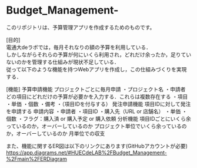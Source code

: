 # Budget_Management-

このリポジトリは、予算管理アプリを作成するためのものです。

[目的]<br>
電通大deラボでは，毎月それなりの額の予算を利用している．<br>
しかしながらそれらの予算が何にいくら利用され，どれだけ余ったか，足りていないのかを管理する仕組みが現状不足している．<br>
従って以下のような機能を持つWebアプリを作成し，この仕組みづくりを実現する．<br>

[機能]
予算申請機能
  プロジェクトごとに毎月申請
  ・プロジェクト名
  ・申請者 
  どの項目にどれだけの予算が必要かを入力する．これらは複数存在する
  ・項目
  ・単価
  ・個数
  ・備考
  ・（項目IDを付与する）
発注申請機能
  項目IDに対して発注を申請する
  申請内容
  ・申請者
  ・項目ID
  ・購入先（URL or 店舗名）
  ・単価
  ・個数
  ・フラグ：購入済 or 購入予定 or 購入依頼
分析機能
  項目IDごとにいくら余っているのか，オーバーしているのか
  プロジェクト単位でいくら余っているのか，オーバーしているのか
  月単位での収支

また、機能に関するER図は以下のリンクにあります(GitHubアカウントが必要)
https://app.diagrams.net/#HUECdeLAB%2FBudget_Management-%2Fmain%2FERDiagram

